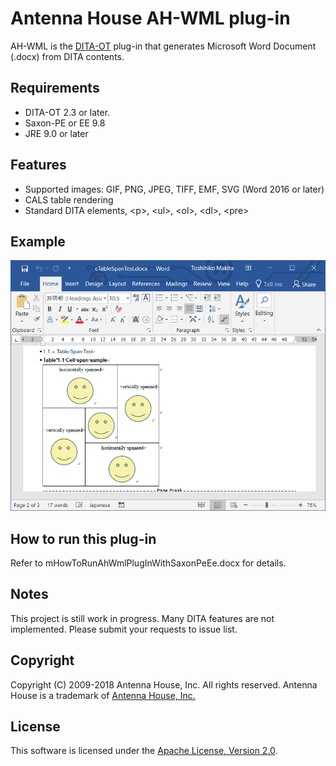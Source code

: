 # Antenna House AH-WML plug-in

AH-WML is the [DITA-OT](http://dita-ot.org) plug-in that generates Microsoft Word Document (.docx) from DITA contents.

## Requirements ##

* DITA-OT 2.3 or later.
* Saxon-PE or EE 9.8
* JRE 9.0 or later

## Features ##

* Supported images: GIF, PNG, JPEG, TIFF, EMF, SVG (Word 2016 or later) 
* CALS table rendering
* Standard DITA elements, &lt;p&gt;, &lt;ul&gt;, &lt;ol&gt;, &lt;dl&gt;, &lt;pre&gt;

## Example ##

![Table formatting](./image/table-span.png)

## How to run this plug-in ##

Refer to mHowToRunAhWmlPlugInWithSaxonPeEe.docx for details.

## Notes ##

This project is still work in progress. Many DITA features are not implemented. Please submit your requests to issue list.

## Copyright ##

Copyright (C) 2009-2018 Antenna House, Inc. All rights reserved.
Antenna House is a trademark of [Antenna House, Inc.](http://www.antennahouse.com)

## License ##

This software is licensed under the [Apache License, Version 2.0](http://www.apache.org/licenses/LICENSE-2.0).